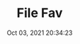 ---
id: 42
title: File Fav 
file-slug: file-fav
date: Oct 03, 2021 20:34:23
feature: false
category: icons
angle: dynamic
clay: https://3dicons.sgp1.cdn.digitaloceanspaces.com/v1/dynamic/clay/file-fav-dynamic-clay.png
gradient: https://3dicons.sgp1.cdn.digitaloceanspaces.com/v1/dynamic/gradient/file-fav-dynamic-gradient.png
color: https://3dicons.sgp1.cdn.digitaloceanspaces.com/v1/dynamic/color/file-fav-dynamic-color.png
premium: https://3dicons.sgp1.cdn.digitaloceanspaces.com/v1/dynamic/premium/file-fav-dynamic-premium.png
---